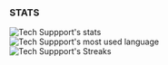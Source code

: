 ### STATS 

![Tech Suppport's stats](https://github-readme-stats.vercel.app/api?username=edoofa&theme=dark&show_icons=true)
<br>
![Tech Suppport's most used language](https://github-readme-stats.vercel.app/api/top-langs?username=edoofa&theme=dark&show_icons=true&locale=en&layout=compact)
<br>
![Tech Suppport's Streaks](https://github-readme-streak-stats.herokuapp.com/?user=edoofa&theme=dark)




<!--
**edoofa/edoofa** is a ✨ _special_ ✨ repository because its `README.md` (this file) appears on your GitHub profile.


